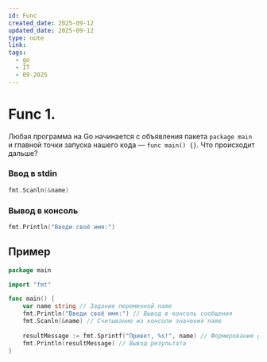 ```yaml
---
id: Func
created_date: 2025-09-12
updated_date: 2025-09-12
type: note
link:
tags:
  - go
  - IT
  - 09-2025
---
```


# Func 1.

Любая программа на Go начинается с объявления пакета `package main` и главной точки запуска нашего кода — `func main() {}`. Что происходит дальше?

### Ввод в stdin

```go
fmt.Scanln(&name)
```

### Вывод в консоль

```go
fmt.Println("Введи своё имя:")
```


## Пример

```go
package main

import "fmt"

func main() {
	var name string // Задание переменной name
	fmt.Println("Введи своё имя:") // Вывод в консоль сообщения
	fmt.Scanln(&name) // Считывание из консоли значения name
	
	resultMessage := fmt.Sprintf("Привет, %s!", name) // Формирование финального сообщения
	fmt.Println(resultMessage) // Вывод результата
}
```